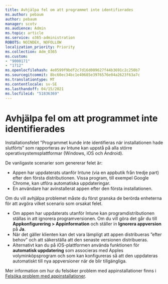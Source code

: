 ```yaml
---
title: Avhjälpa fel om att programmet inte identifierades
ms.author: pebaum
author: pebaum
manager: scotv
ms.audience: Admin
ms.topic: article
ms.service: o365-administration
ROBOTS: NOINDEX, NOFOLLOW
localization_priority: Priority
ms.collection: Adm_O365
ms.custom:
- "9000171"
- "1712"
ms.openlocfilehash: 4e0599f9bdf2c7d16d009627f44b3691c2c250b7
ms.sourcegitcommit: 8bc60ec34bc1e40685e3976576e04a2623f63a7c
ms.translationtype: MT
ms.contentlocale: sv-SE
ms.lasthandoff: 04/15/2021
ms.locfileid: "51836369"
---
```

# <a name="mitigate-the-application-was-not-detected-error"></a>Avhjälpa fel om att programmet inte identifierades

Installationsfelet ”Programmet kunde inte identifieras när installationen hade slutförts” som rapporteras av Intune kan uppstå på alla större operativsystemsplattformar (Windows, iOS och Android).

De vanligaste scenarier som genererar felet är:

- Appen har uppdaterats utanför Intune (via en appbutik från tredje part) efter den första distributionen. Vissa program, till exempel Google Chrome, kan utföra automatiska uppdateringar.
- En användare har avinstallerat appen efter den första installationen.

Om du vill avhjälpa problemet måste du först granska de berörda enheterna för att avgöra vilket scenario som orsakat felet.

- Om appen har uppdaterats utanför Intune kan programdistributionen ställas in att ignorera programversionen. Om du vill göra det går du till **Appkonfigurering > Appinformation** och ställer in **Ignorera appversion** på **Ja**.
- När det gäller klienten kan det vara lämpligt att appen distribueras ”efter behov” och att säkerställa att den senaste versionen distribueras.
- Alternativt kan du på iOS-plattformen använda funktionen för **automatisk uppdatering** som associeras med Apples volyminköpsprogram och som kan konfigureras så att den uppdateras automatiskt till nya appversioner när de blir tillgängliga.

Mer information om hur du felsöker problem med appinstallationer finns i [Felsöka problem med appinstallationer](https://docs.microsoft.com/intune/troubleshoot-app-install).
